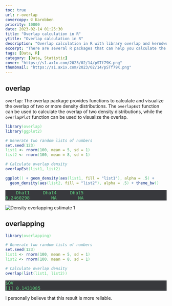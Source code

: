 ```yaml
---
toc: true
url: r-overlap
covercopy: © Karobben
priority: 10000
date: 2023-02-14 01:25:30
title: "Overlap calculation in R"
ytitle: "Overlap calculation in R"
description: "Overlap calculation in R with library overlap and kerndwd"
excerpt: "There are several R packages that can help you calculate the overlap between two density distributions. For example, `overlap`, `kerndwd`, `KernSmooth`, and `pracma`"
tags: [Data, R]
category: [Data, Statistic]
cover: "https://s1.ax1x.com/2023/02/14/pSTf79K.png"
thumbnail: "https://s1.ax1x.com/2023/02/14/pSTf79K.png"
---
```


## overlap

`overlap`: The overlap package provides functions to calculate and visualize the overlap of two or more density distributions. The `overlapEst` function can be used to calculate the overlap of two density distributions, while the `overlapPlot` function can be used to visualize the overlap.

```r
library(overlap)
library(ggplot2)

# Generate two random lists of numbers
set.seed(123)
list1 <- rnorm(100, mean = 5, sd = 1)
list2 <- rnorm(100, mean = 8, sd = 1)

# Calculate overlap density
overlapEst(list1, list2)

ggplot() + geom_density(aes(list1, fill = "list1"), alpha = .5) + 
  geom_density(aes(list2, fill = "list2"), alpha = .5) + theme_bw()

```

<pre>
    Dhat1     Dhat4     Dhat5 
0.2460298        NA        NA 
</pre>

![Density overlapping estimate 1](https://s1.ax1x.com/2023/02/14/pSTf79K.png)




## overlapping



```r
library(overlapping)

# Generate two random lists of numbers
set.seed(123)
list1 <- rnorm(100, mean = 5, sd = 1)
list2 <- rnorm(100, mean = 8, sd = 1)

# Calculate overlap density
overlap(list(list1, list2))
```

<pre>
$OV
[1] 0.1431085
</pre>

I personally believe that this result is more reliable.

<style>
pre {
  background-color:#38393d;
  color: #5fd381;
}
</style>
